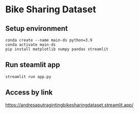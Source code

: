 # Bike Sharing Dataset

## Setup environment
```
conda create --name main-ds python=3.9
conda activate main-ds
pip install matplotlib numpy pandas streamlit
```

## Run steamlit app
```
streamlit run app.py
```

## Access by link
https://andresaputragintingbikesharingdataset.streamlit.app/